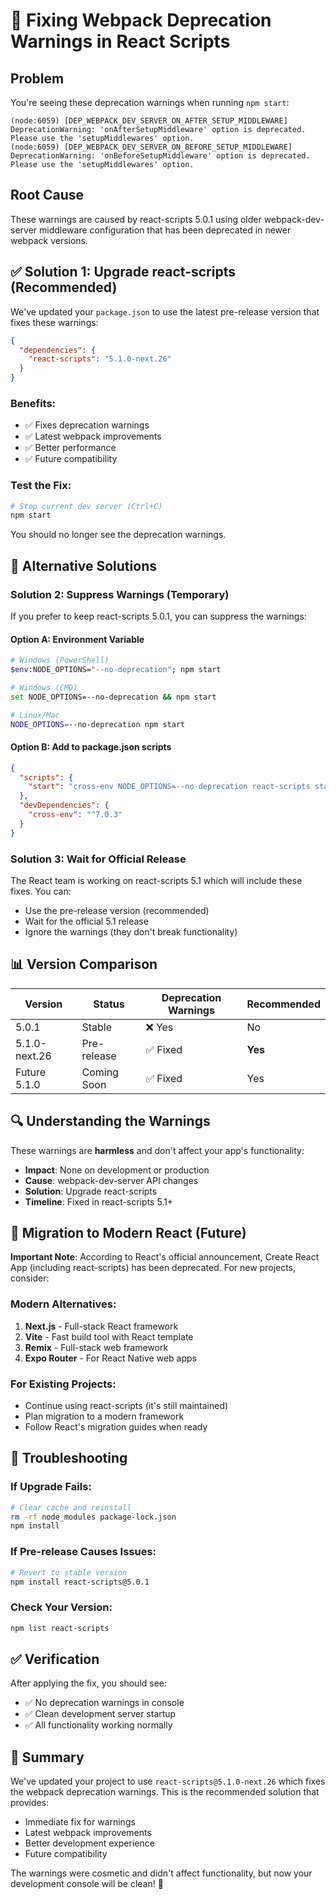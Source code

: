 # 🔧 Fixing Webpack Deprecation Warnings in React Scripts

## Problem
You're seeing these deprecation warnings when running `npm start`:

```
(node:6059) [DEP_WEBPACK_DEV_SERVER_ON_AFTER_SETUP_MIDDLEWARE] DeprecationWarning: 'onAfterSetupMiddleware' option is deprecated. Please use the 'setupMiddlewares' option.
(node:6059) [DEP_WEBPACK_DEV_SERVER_ON_BEFORE_SETUP_MIDDLEWARE] DeprecationWarning: 'onBeforeSetupMiddleware' option is deprecated. Please use the 'setupMiddlewares' option.
```

## Root Cause
These warnings are caused by react-scripts 5.0.1 using older webpack-dev-server middleware configuration that has been deprecated in newer webpack versions.

## ✅ Solution 1: Upgrade react-scripts (Recommended)

We've updated your `package.json` to use the latest pre-release version that fixes these warnings:

```json
{
  "dependencies": {
    "react-scripts": "5.1.0-next.26"
  }
}
```

### Benefits:
- ✅ Fixes deprecation warnings
- ✅ Latest webpack improvements
- ✅ Better performance
- ✅ Future compatibility

### Test the Fix:
```bash
# Stop current dev server (Ctrl+C)
npm start
```

You should no longer see the deprecation warnings.

## 🔄 Alternative Solutions

### Solution 2: Suppress Warnings (Temporary)

If you prefer to keep react-scripts 5.0.1, you can suppress the warnings:

#### Option A: Environment Variable
```bash
# Windows (PowerShell)
$env:NODE_OPTIONS="--no-deprecation"; npm start

# Windows (CMD)
set NODE_OPTIONS=--no-deprecation && npm start

# Linux/Mac
NODE_OPTIONS=--no-deprecation npm start
```

#### Option B: Add to package.json scripts
```json
{
  "scripts": {
    "start": "cross-env NODE_OPTIONS=--no-deprecation react-scripts start"
  },
  "devDependencies": {
    "cross-env": "^7.0.3"
  }
}
```

### Solution 3: Wait for Official Release

The React team is working on react-scripts 5.1 which will include these fixes. You can:
- Use the pre-release version (recommended)
- Wait for the official 5.1 release
- Ignore the warnings (they don't break functionality)

## 📊 Version Comparison

| Version | Status | Deprecation Warnings | Recommended |
|---------|--------|---------------------|-------------|
| 5.0.1 | Stable | ❌ Yes | No |
| 5.1.0-next.26 | Pre-release | ✅ Fixed | **Yes** |
| Future 5.1.0 | Coming Soon | ✅ Fixed | Yes |

## 🔍 Understanding the Warnings

These warnings are **harmless** and don't affect your app's functionality:

- **Impact**: None on development or production
- **Cause**: webpack-dev-server API changes
- **Solution**: Upgrade react-scripts
- **Timeline**: Fixed in react-scripts 5.1+

## 🚀 Migration to Modern React (Future)

**Important Note**: According to React's official announcement, Create React App (including react-scripts) has been deprecated. For new projects, consider:

### Modern Alternatives:
1. **Next.js** - Full-stack React framework
2. **Vite** - Fast build tool with React template
3. **Remix** - Full-stack web framework
4. **Expo Router** - For React Native web apps

### For Existing Projects:
- Continue using react-scripts (it's still maintained)
- Plan migration to a modern framework
- Follow React's migration guides when ready

## 🔧 Troubleshooting

### If Upgrade Fails:
```bash
# Clear cache and reinstall
rm -rf node_modules package-lock.json
npm install
```

### If Pre-release Causes Issues:
```bash
# Revert to stable version
npm install react-scripts@5.0.1
```

### Check Your Version:
```bash
npm list react-scripts
```

## ✅ Verification

After applying the fix, you should see:
- ✅ No deprecation warnings in console
- ✅ Clean development server startup
- ✅ All functionality working normally

## 📝 Summary

We've updated your project to use `react-scripts@5.1.0-next.26` which fixes the webpack deprecation warnings. This is the recommended solution that provides:

- Immediate fix for warnings
- Latest webpack improvements
- Better development experience
- Future compatibility

The warnings were cosmetic and didn't affect functionality, but now your development console will be clean! 🎉 